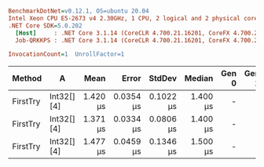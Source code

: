 ``` ini

BenchmarkDotNet=v0.12.1, OS=ubuntu 20.04
Intel Xeon CPU E5-2673 v4 2.30GHz, 1 CPU, 2 logical and 2 physical cores
.NET Core SDK=5.0.202
  [Host]     : .NET Core 3.1.14 (CoreCLR 4.700.21.16201, CoreFX 4.700.21.16208), X64 RyuJIT
  Job-QRKKPS : .NET Core 3.1.14 (CoreCLR 4.700.21.16201, CoreFX 4.700.21.16208), X64 RyuJIT

InvocationCount=1  UnrollFactor=1  

```
|   Method |          A |     Mean |     Error |    StdDev |   Median | Gen 0 | Gen 1 | Gen 2 | Allocated |
|--------- |----------- |---------:|----------:|----------:|---------:|------:|------:|------:|----------:|
| FirstTry | Int32[][4] | 1.420 μs | 0.0354 μs | 0.1022 μs | 1.400 μs |     - |     - |     - |      56 B |
| FirstTry | Int32[][4] | 1.371 μs | 0.0334 μs | 0.0806 μs | 1.400 μs |     - |     - |     - |      56 B |
| FirstTry | Int32[][4] | 1.477 μs | 0.0459 μs | 0.1346 μs | 1.500 μs |     - |     - |     - |      56 B |
